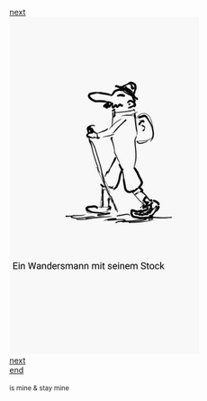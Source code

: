 [next](01)  
![](Wandersmann_00.jpg)  
[next](01)  
[end](../../)  

<small> is mine & stay mine</small>
